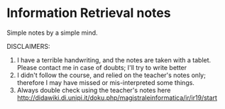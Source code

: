 # Information Retrieval notes
Simple notes by a simple mind.

DISCLAIMERS:
1) I have a terrible handwriting, and the notes are taken with a tablet. Please contact me in case of doubts; I'll try to write better
2) I didn't follow the course, and relied on the teacher's notes only; therefore I may have missed or mis-interpreted some things.
3) Always double check using the teacher's notes here http://didawiki.di.unipi.it/doku.php/magistraleinformatica/ir/ir19/start
